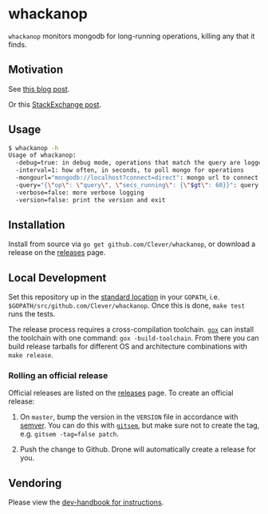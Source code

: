 # whackanop

`whackanop` monitors mongodb for long-running operations, killing any that it finds.

## Motivation

See [this blog post](http://blog.mongolab.com/2014/02/mongodb-currentop-killop/).

Or this [StackExchange post](https://dba.stackexchange.com/questions/60029/how-do-i-safely-kill-long-running-operations-in-mongodb).

## Usage

```bash
$ whackanop -h
Usage of whackanop:
  -debug=true: in debug mode, operations that match the query are logged instead of killed
  -interval=1: how often, in seconds, to poll mongo for operations
  -mongourl="mongodb://localhost?connect=direct": mongo url to connect to. Must specify connect=direct to guarantee admin commands are run on the specified server.
  -query="{\"op\": \"query\", \"secs_running\": {\"$gt\": 60}}": query sent to db.currentOp()
  -verbose=false: more verbose logging
  -version=false: print the version and exit
```

## Installation

Install from source via `go get github.com/Clever/whackanop`, or download a release on the [releases](https://github.com/Clever/whackanop/releases) page.

## Local Development

Set this repository up in the [standard location](https://golang.org/doc/code.html) in your `GOPATH`, i.e. `$GOPATH/src/github.com/Clever/whackanop`.
Once this is done, `make test` runs the tests.

The release process requires a cross-compilation toolchain.
[`gox`](https://github.com/mitchellh/gox) can install the toolchain with one command: `gox -build-toolchain`.
From there you can build release tarballs for different OS and architecture combinations with `make release`.

### Rolling an official release

Official releases are listed on the [releases](https://github.com/Clever/whackanop/releases) page.
To create an official release:

1. On `master`, bump the version in the `VERSION` file in accordance with [semver](http://semver.org/).
You can do this with [`gitsem`](https://github.com/clever/gitsem), but make sure not to create the tag, e.g. `gitsem -tag=false patch`.

2. Push the change to Github. Drone will automatically create a release for you.

## Vendoring

Please view the [dev-handbook for instructions](https://github.com/Clever/dev-handbook/blob/master/golang/godep.md).

